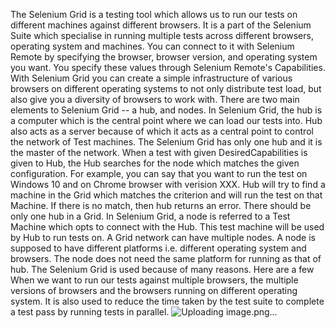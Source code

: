 The Selenium Grid is a testing tool which allows us to run our tests on different machines against different browsers. It is a part of the Selenium Suite which specialise in running multiple tests across different browsers, operating system and machines. You can connect to it with Selenium Remote by specifying the browser, browser version, and operating system you want. You specify these values through Selenium Remote's Capabilities. 
With Selenium Grid you can create a simple infrastructure of various browsers on different operating systems to not only distribute test load, but also give you a diversity of browsers to work with.
There are two main elements to Selenium Grid -- a hub, and nodes.
In Selenium Grid, the hub is a computer which is the central point where we can load our tests into. Hub also acts as a server because of which it acts as a central point to control the network of Test machines. The Selenium Grid has only one hub and it is the master of the network. When a test with given DesiredCapabilities is given to Hub, the Hub searches for the node which matches the given configuration. For example, you can say that you want to run the test on Windows 10 and on Chrome browser with verision XXX. Hub will try to find a machine in the Grid which matches the criterion and will run the test on that Machine. If there is no match, then hub returns an error. There should be only one hub in a Grid.
In Selenium Grid, a node is referred to a Test Machine which opts to connect with the Hub. This test machine will be used by Hub to run tests on. A Grid network can have multiple nodes. A node is supposed to have different platforms i.e. different operating system and browsers. The node does not need the same platform for running as that of hub.
The Selenium Grid is used because of many reasons. Here are a few
When we want to run our tests against multiple browsers, the multiple versions of browsers and the browsers running on different operating system.
It is also used to reduce the time taken by the test suite to complete a test pass by running tests in parallel.
![Uploading image.png…]()
